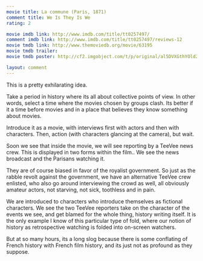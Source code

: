 ```yaml
---
movie title: La commune (Paris, 1871)
comment title: We Is They Is We
rating: 2

movie imdb link: http://www.imdb.com/title/tt0257497/
comment imdb link: http://www.imdb.com/title/tt0257497/reviews-12
movie tmdb link: http://www.themoviedb.org/movie/63195
movie tmdb trailer: 
movie tmdb poster: http://cf2.imgobject.com/t/p/original/al5DVXGthYOld2jbbOTiUhwEdS8.jpg

layout: comment
---
```


This is a pretty exhilarating idea. 

Take a period in history where its all about collective points of view. In other words, select a time where the movies chosen by groups clash. Its better if it a time before movies and in a place that believes they know something about movies.

Introduce it as a movie, with interviews first with actors and then with characters. Then, action (with characters glancing at the camera), but wait.

Soon we see that inside the movie, we will see reporting by a TeeVee news crew. This is displayed in two forms within the film.. We see the news broadcast and the Parisans watching it.

They are of course biased in favor of the royalist government. So just as the rabble revolt against the government, we have an alternative TeeVee crew enlisted, who also go around interviewing the crowd as well, all obviously amateur actors, not starving, not sick, toothless and in pain.

We are introduced to characters who introduce themselves as fictional characters. We see the two TeeVee reporters take on the character of the events we see, and get blamed for the whole thing, history writing itself. It is the only example I know of this particular type of fold, where our notion of history as retrospective watching is folded into on-screen watchers.

But at so many hours, its a long slog because there is some conflating of French history with French film history, and its just not as profound as they suppose.